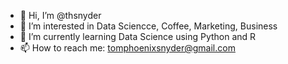 - 👋 Hi, I’m @thsnyder
- 👀 I’m interested in Data Sciencce, Coffee, Marketing, Business
- 🌱 I’m currently learning Data Science using Python and R
- 📫 How to reach me: tomphoenixsnyder@gmail.com

<!---
thsnyder/thsnyder is a ✨ special ✨ repository because its `README.md` (this file) appears on your GitHub profile.
You can click the Preview link to take a look at your changes.
--->
